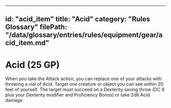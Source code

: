 
---
id: "acid_item"
title: "Acid"
category: "Rules Glossary"
filePath: "/data/glossary/entries/rules/equipment/gear/acid_item.md"
---
# Acid (25 GP)
When you take the Attack action, you can replace one of your attacks with throwing a vial of Acid. Target one creature or object you can see within 20 feet of yourself. The target must succeed on a Dexterity saving throw (DC 8 plus your Dexterity modifier and Proficiency Bonus) or take 2d6 Acid damage.
